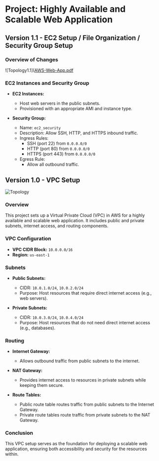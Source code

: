 # Project: Highly Available and Scalable Web Application
## Version 1.1 - EC2 Setup / File Organization / Security Group Setup
### Overview of Changes
![Topology1.1]([AWS-Web-App.pdf](https://github.com/user-attachments/files/16755779/AWS-Web-App.pdf)

### EC2 Instances and Security Group
- **EC2 Instances:**
  - Host web servers in the public subnets.
  - Provisioned with an appropriate AMI and instance type.

- **Security Group:**
  - Name: `ec2_security`
  - Description: Allow SSH, HTTP, and HTTPS inbound traffic.
  - Ingress Rules:
    - SSH (port 22) from `0.0.0.0/0`
    - HTTP (port 80) from `0.0.0.0/0`
    - HTTPS (port 443) from `0.0.0.0/0`
  - Egress Rule:
    - Allow all outbound traffic.

## Version 1.0 - VPC Setup
![Topology](https://github.com/user-attachments/assets/9c1fc67f-8d39-4dd3-8e02-d115002a0d15)
### Overview
This project sets up a Virtual Private Cloud (VPC) in AWS for a highly available and scalable web application. It includes public and private subnets, internet access, and routing components.

### VPC Configuration
- **VPC CIDR Block:** `10.0.0.0/16`
- **Region:** `us-east-1`

### Subnets
- **Public Subnets:**
  - CIDR: `10.0.1.0/24`, `10.0.2.0/24`
  - Purpose: Host resources that require direct internet access (e.g., web servers).

- **Private Subnets:**
  - CIDR: `10.0.3.0/24`, `10.0.4.0/24`
  - Purpose: Host resources that do not need direct internet access (e.g., databases).

### Routing
- **Internet Gateway:** 
  - Allows outbound traffic from public subnets to the internet.
  
- **NAT Gateway:**
  - Provides internet access to resources in private subnets while keeping them secure.

- **Route Tables:**
  - Public route table routes traffic from public subnets to the Internet Gateway.
  - Private route tables route traffic from private subnets to the NAT Gateway.

### Conclusion
This VPC setup serves as the foundation for deploying a scalable web application, ensuring both accessibility and security for the resources within.
